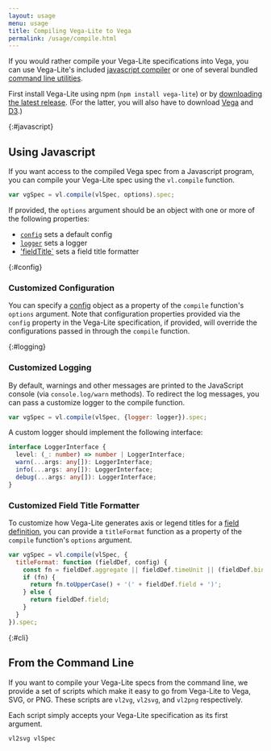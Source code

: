 ```yaml
---
layout: usage
menu: usage
title: Compiling Vega-Lite to Vega
permalink: /usage/compile.html
---
```


If you would rather compile your Vega-Lite specifications into Vega, you can use Vega-Lite's included [javascript compiler](#javascript) or one of several bundled [command line utilities](#cli).

First install Vega-Lite using npm (`npm install vega-lite`) or by [downloading the latest release](https://github.com/vega/vega-lite/releases/latest).
(For the latter, you will also have to download [Vega](https://github.com/vega/vega/releases/latest) and [D3](http://d3js.org).)


{:#javascript}
## Using Javascript

If you want access to the compiled Vega spec from a Javascript program, you can compile your Vega-Lite spec using the `vl.compile` function.

```js
var vgSpec = vl.compile(vlSpec, options).spec;
```

If provided, the `options` argument should be an object with one or more of the following properties:

* [`config`](#config) sets a default config
* [`logger`](#logging) sets a logger
* ['fieldTitle`](#field-title) sets a field title formatter

{:#config}
### Customized Configuration

You can specify a [config]({{site.baseurl}}/docs/config.html) object as a property of the `compile` function's `options` argument. Note that configuration properties provided via the `config` property in the Vega-Lite specification, if provided, will override the configurations passed in through the `compile` function.

{:#logging}
### Customized Logging

By default, warnings and other messages are printed to the JavaScript console (via `console.log/warn` methods). To redirect the log messages, you can pass a customize logger to the compile function.

```js
var vgSpec = vl.compile(vlSpec, {logger: logger}).spec;
```

A custom logger should implement the following interface:

```typescript
interface LoggerInterface {
  level: (_: number) => number | LoggerInterface;
  warn(...args: any[]): LoggerInterface;
  info(...args: any[]): LoggerInterface;
  debug(...args: any[]): LoggerInterface;
}
```

### Customized Field Title Formatter

To customize how Vega-Lite generates axis or legend titles for a [field definition](encoding.html#field-def), you can provide a `titleFormat` function as a property of the `compile` function's `options` argument.

```js
var vgSpec = vl.compile(vlSpec, {
  titleFormat: function (fieldDef, config) {
    const fn = fieldDef.aggregate || fieldDef.timeUnit || (fieldDef.bin && 'bin');
    if (fn) {
      return fn.toUpperCase() + '(' + fieldDef.field + ')';
    } else {
      return fieldDef.field;
    }
  }
}).spec;
```

{:#cli}
## From the Command Line
If you want to compile your Vega-Lite specs from the command line, we provide a set of scripts which make it easy to go from Vega-Lite to Vega, SVG, or PNG. These scripts are `vl2vg`, `vl2svg`, and `vl2png` respectively.

Each script simply accepts your Vega-Lite specification as its first argument.

`vl2svg vlSpec`

